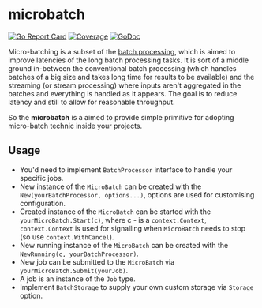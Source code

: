 # microbatch

[![Go Report Card](https://goreportcard.com/badge/github.com/zoomio/microbatch)](https://goreportcard.com/report/github.com/zoomio/microbatch)
[![Coverage](https://codecov.io/gh/zoomio/microbatch/branch/main/graph/badge.svg)](https://codecov.io/gh/zoomio/microbatch)
[![GoDoc](https://godoc.org/github.com/zoomio/microbatch?status.svg)](https://godoc.org/github.com/zoomio/microbatch)

Micro-batching is a subset of the [batch processing](https://en.wikipedia.org/wiki/Batch_processing), which is aimed to improve latencies of the long batch processing tasks. It is sort of a middle ground in-between the conventional batch processing (which handles batches of a big size and takes long time for results to be available) and the streaming (or stream processing) where inputs aren't aggregated in the batches and everything is handled as it appears. The goal is to reduce latency and still to allow for reasonable throughput.

So the **microbatch** is a aimed to provide simple primitive for adopting micro-batch technic inside your projects.

## Usage

- You'd need to implement `BatchProcessor` interface to handle your specific jobs.
- New instance of the `MicroBatch` can be created with the `New(yourBatchProcessor, options...)`, options are used for customising configuration. 
- Created instance of the `MicroBatch` can be started with the `yourMicroBatch.Start(c)`, where c - is a `context.Context`, `context.Context` is used for signalling when `MicroBatch` needs to stop (so use `context.WithCancel`).
- New running instance of the `MicroBatch` can be created with the `NewRunning(c, yourBatchProcessor)`.
- New job can be submitted to the `MicroBatch` via `yourMicroBatch.Submit(yourJob)`.
- A job is an instance of the `Job` type.
- Implement `BatchStorage` to supply your own custom storage via `Storage` option.